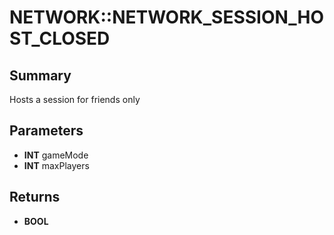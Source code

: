 # NETWORK::NETWORK_SESSION_HOST_CLOSED

## Summary
Hosts a session for friends only

## Parameters
* **INT** gameMode
* **INT** maxPlayers

## Returns
* **BOOL**